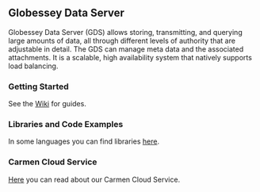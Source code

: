 ## Globessey Data Server

Globessey Data Server (GDS) allows storing, transmitting, and querying large amounts of data, all through different levels of authority that are adjustable in detail. The GDS can manage meta data and the associated attachments. It is a scalable, high availability system that natively supports load balancing.

### Getting Started

See the [Wiki](https://github.com/arh-eu/gds/wiki) for guides.

### Libraries and Code Examples

In some languages you can find libraries [here](https://github.com/arh-eu/gds/wiki/Libraries).

### Carmen Cloud Service

[Here](https://github.com/arh-eu/carmen-cloud) you can read about our Carmen Cloud Service.
